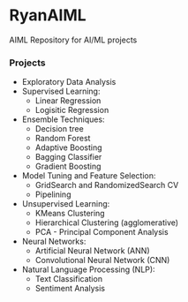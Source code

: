 # RyanAIML
AIML Repository for AI/ML projects

### Projects
* Exploratory Data Analysis
* Supervised Learning:
  * Linear Regression
  * Logisitic Regression
* Ensemble Techniques:
  * Decision tree
  * Random Forest
  * Adaptive Boosting
  * Bagging Classifier
  * Gradient Boosting
* Model Tuning and Feature Selection:
  * GridSearch and RandomizedSearch CV
  * Pipelining
* Unsupervised Learning:
  * KMeans Clustering
  * Hierarchical Clustering (agglomerative)
  * PCA - Principal Component Analysis 
* Neural Networks:
  * Artificial Neural Network (ANN)
  * Convolutional Neural Network (CNN)
* Natural Language Processing (NLP):
  * Text Classification
  * Sentiment Analysis
